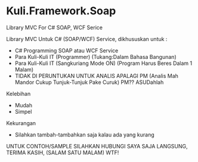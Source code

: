 # Kuli.Framework.Soap
Library MVC For C# SOAP, WCF Serice

Library MVC Untuk C# (SOAP/WCF) Service, dikhususkan untuk :
- C# Programming SOAP atau WCF Service
- Para Kuli-Kuli IT (Programmer) (Tukang:Dalam Bahasa Bangunan)
- Para Kuli-Kuli IT (Sangkuriang Mode ON) (Program Harus Beres Dalam 1 Malam)
- TIDAK DI PERUNTUKAN UNTUK ANALIS APALAGI PM (Analis Mah Mandor Cukup Tunjuk-Tunjuk Pake Curuk) PM?? ASUDahlah

Kelebihan 
- Mudah
- Simpel

Kekurangan
- Silahkan tambah-tambahkan saja kalau ada yang kurang

UNTUK CONTOH/SAMPLE SILAHKAN HUBUNGI SAYA SAJA LANGSUNG, TERIMA KASIH, (SALAM SATU MALAM) WTF!




